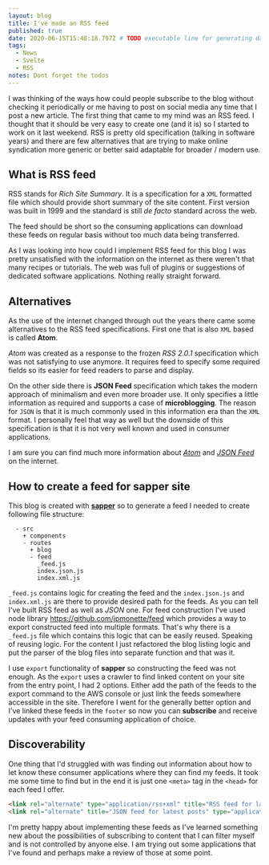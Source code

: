```yaml
---
layout: blog
title: I've made an RSS feed
published: true
date: 2020-06-15T15:48:18.797Z # TODO executable line for generating date
tags:
  - News
  - Svelte
  - RSS
notes: Dont forget the todos
---
```


I was thinking of the ways how could people subscribe to the blog without checking it periodically or me having to post on social media any time that I post a new article.
The first thing that came to my mind was an RSS feed. I thought that it should be very easy to create one (and it is) so I started to work on it last weekend.
RSS is pretty old specification (talking in software years) and there are few alternatives that are trying to make online syndication more generic or better said adaptable for broader / modern use.

## What is RSS feed

RSS stands for _Rich Site Summary_. It is a specification for a `XML` formatted file which should provide short summary of the site content. First version was built in 1999 and the standard is still _de facto_ standard across the web.

The feed should be short so the consuming applications can download these feeds on regular basis without too much data being transferred.

As I was looking into how could I implement RSS feed for this blog I was pretty unsatisfied with the information on the internet as there weren't that many recipes or tutorials. The web was full of plugins or suggestions of dedicated software applications. Nothing really straight forward.

## Alternatives

As the use of the internet changed through out the years there came some alternatives to the RSS feed specifications. First one that is also `XML` based is called **Atom**.

_Atom_ was created as a response to the frozen *RSS 2.0.1* specification which was not satisfying to use anymore. It requires feed to specify some required fields so its easier for feed readers to parse and display.

On the other side there is **JSON Feed** specification which takes the modern approach of minimalism and even more broader use. It only specifies a little information as required and supports a case of **microblogging**.
The reason for `JSON` is that it is much commonly used in this information era than the `XML` format. I personally feel that way as well but the downside of this specification is that it is not very well known and used in consumer applications.

I am sure you can find much more information about [_Atom_](https://en.wikipedia.org/wiki/Atom_(Web_standard)) and [_JSON Feed_](https://jsonfeed.org/) on the internet.

## How to create a feed for sapper site

This blog is created with [**sapper**](https://sapper.svelte.dev/) so to generate a feed I needed to create following file structure:

```
  - src
    + components
    - routes
      + blog
      - feed
        _feed.js
        index.json.js
        index.xml.js
```

`_feed.js` contains logic for creating the feed and the `index.json.js` and `index.xml.js` are there to provide desired path for the feeds.
As you can tell I've built RSS feed as well as _JSON_ one. For feed construction I've used node library https://github.com/jpmonette/feed which provides a way to export constructed feed into multiple formats. That's why there is a `_feed.js` file which contains this logic that can be easily reused. Speaking of reusing logic. For the content I just refactored the blog listing logic and put the parser of the blog files into separate function and that was it.

I use `export` functionality of **sapper** so constructing the feed was not enough. As the `export` uses a crawler to find linked content on your site from the entry point, I had 2 options. Either add the path of the feeds to the export command to the AWS console or just link the feeds somewhere accessible in the site. Therefore I went for the generally better option and I've linked these feeds in the `footer` so now you can **subscribe** and receive updates with your feed consuming application of choice.

## Discoverability

One thing that I'd struggled with was finding out information about how to let know these consumer applications where they can find my feeds.
It took me some time to find but in the end it is just one `<meta>` tag in the `<head>` for each feed I offer.

```html
<link rel="alternate" type="application/rss+xml" title="RSS feed for latest posts" href="https://michalvanko.dev/feed.xml" />
<link rel="alternate" title="JSON feed for latest posts" type="application/json" href="https://michalvanko.dev/feed.json" />
```

I'm pretty happy about implementing these feeds as I've learned something new about the possibilities of subscribing to content that I can filter myself and is not controlled by anyone else. I am trying out some applications that I've found and perhaps make a review of those at some point.
